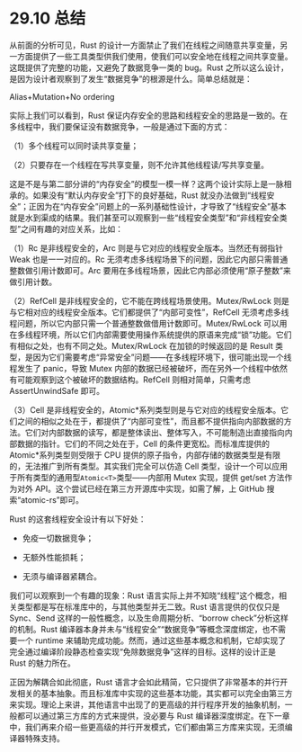 # 29.10 总结

从前面的分析可见，Rust 的设计一方面禁止了我们在线程之间随意共享变量，另一方面提供了一些工具类型供我们使用，使我们可以安全地在线程之间共享变量。这既提供了完整的功能，又避免了数据竞争一类的 bug。Rust 之所以这么设计，是因为设计者观察到了发生“数据竞争”的根源是什么。简单总结就是：

Alias+Mutation+No ordering

实际上我们可以看到，Rust 保证内存安全的思路和线程安全的思路是一致的。在多线程中，我们要保证没有数据竞争，一般是通过下面的方式：

（1）多个线程可以同时读共享变量；

（2）只要存在一个线程在写共享变量，则不允许其他线程读/写共享变量。

这是不是与第二部分讲的“内存安全”的模型一模一样？这两个设计实际上是一脉相承的。如果没有“默认内存安全”打下的良好基础，Rust 就没办法做到“线程安全”；正因为在“内存安全”问题上的一系列基础性设计，才导致了“线程安全”基本就是水到渠成的结果。我们甚至可以观察到一些“线程安全类型”和“非线程安全类型”之间有趣的对应关系，比如：

（1）Rc 是非线程安全的，Arc 则是与它对应的线程安全版本。当然还有弱指针 Weak 也是一一对应的。Rc 无须考虑多线程场景下的问题，因此它内部只需普通整数做引用计数即可。Arc 要用在多线程场景，因此它内部必须使用“原子整数”来做引用计数。

（2）RefCell 是非线程安全的，它不能在跨线程场景使用。Mutex/RwLock 则是与它相对应的线程安全版本。它们都提供了“内部可变性”，RefCell 无须考虑多线程问题，所以它内部只需一个普通整数做借用计数即可。Mutex/RwLock 可以用在多线程环境，所以它们内部需要使用操作系统提供的原语来完成“锁”功能。它们有相似之处，也有不同之处。Mutex/RwLock 在加锁的时候返回的是 Result 类型，是因为它们需要考虑“异常安全”问题——在多线程环境下，很可能出现一个线程发生了 panic，导致 Mutex 内部的数据已经被破坏，而在另外一个线程中依然有可能观察到这个被破坏的数据结构。RefCell 则相对简单，只需考虑 AssertUnwindSafe 即可。

（3）Cell 是非线程安全的，Atomic\*系列类型则是与它对应的线程安全版本。它们之间的相似之处在于，都提供了“内部可变性”，而且都不提供指向内部数据的方法。它们对内部数据的读写，都是整体读出、整体写入，不可能制造出直接指向内部数据的指针。它们的不同之处在于，Cell 的条件更宽松。而标准库提供的 Atomic\*系列类型则受限于 CPU 提供的原子指令，内部存储的数据类型是有限的，无法推广到所有类型。其实我们完全可以仿造 Cell 类型，设计一个可以应用于所有类型的通用型`Atomic<T>`类型——内部用 Mutex 实现，提供 get/set 方法作为对外 API。这个尝试已经在第三方开源库中实现，如需了解，上 GitHub 搜索“atomic-rs”即可。

Rust 的这套线程安全设计有以下好处：

* 免疫一切数据竞争；

* 无额外性能损耗；

* 无须与编译器紧耦合。

我们可以观察到一个有趣的现象：Rust 语言实际上并不知晓“线程”这个概念，相关类型都是写在标准库中的，与其他类型并无二致。Rust 语言提供的仅仅只是 Sync、Send 这样的一般性概念，以及生命周期分析、“borrow check”分析这样的机制。Rust 编译器本身并未与“线程安全”“数据竞争”等概念深度绑定，也不需要一个 runtime 来辅助完成功能。然而，通过这些基本概念和机制，它却实现了完全通过编译阶段静态检查实现“免除数据竞争”这样的目标。这样的设计正是 Rust 的魅力所在。

正因为解耦合如此彻底，Rust 语言才会如此精简，它只提供了非常基本的并行开发相关的基本抽象。而且标准库中实现的这些基本功能，其实都可以完全由第三方来实现。理论上来讲，其他语言中出现了的更高级的并行程序开发的抽象机制，一般都可以通过第三方库的方式来提供，没必要与 Rust 编译器深度绑定。在下一章中，我们再来介绍一些更高级的并行开发模式，它们都由第三方库来实现，无须编译器特殊支持。
